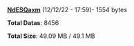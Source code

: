 [**NdESQaxm**](/data/NdESQaxm.txt) (12/12/22 - 17:59)- 1554 bytes

**Total Datas**: 8456

**Total Size**: 49.09 MB / 49.1 MB
